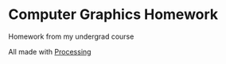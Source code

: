 # Computer Graphics Homework
Homework from my undergrad course

All made with [Processing](https://processing.org/)

